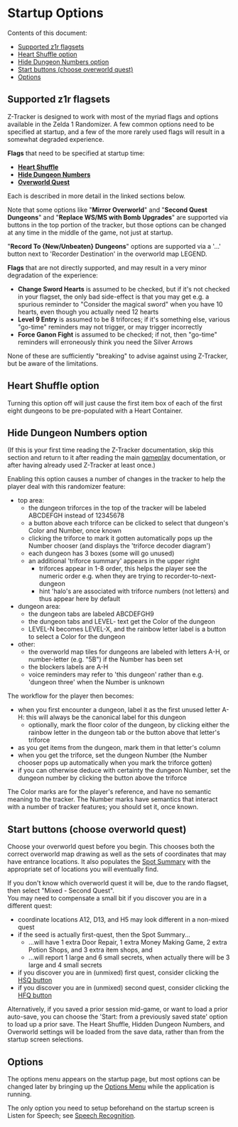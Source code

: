 # Startup Options

Contents of this document:

  - [Supported z1r flagsets](#startup-flagsets)
  - [Heart Shuffle option](#startup-hs)
  - [Hide Dungeon Numbers option](#startup-hdn)
  - [Start buttons (choose overworld quest)](#startup-coq)
  - [Options](#startup-o)

## <a id="startup-flagsets"></a> Supported z1r flagsets

Z-Tracker is designed to work with most of the myriad flags and options available in the Zelda 1 Randomizer.  A few common options need to be specified at startup, and 
a few of the more rarely used flags will result in a somewhat degraded experience.

**Flags** that need to be specified at startup time:

 - [**Heart Shuffle**](#startup-hs)
 - [**Hide Dungeon Numbers**](#startup-hdn)
 - [**Overworld Quest**](#startup-coq)

Each is described in more detail in the linked sections below.  

Note that some options like "**Mirror Overworld**" and "**Second Quest Dungeons**" and "**Replace WS/MS with Bomb Upgrades**" 
are supported via buttons in the top portion of the tracker, but those options can be changed at any time in the middle of the game, not just at startup.  

"**Record To {New/Unbeaten} Dungeons**" options are supported via a '...' button next to 'Recorder Destination' in the overworld map LEGEND.

**Flags** that are not directly supported, and may result in a very minor degradation of the experience:

 - **Change Sword Hearts** is assumed to be checked, but if it's not checked in your flagset, the only bad side-effect is that you may get e.g. a spurious reminder to "Consider the magical sword"
   when you have 10 hearts, even though you actually need 12 hearts
 - **Level 9 Entry** is assumed to be 8 triforces; if it's something else, various "go-time" reminders may not trigger, or may trigger incorrectly
 - **Force Ganon Fight** is assumed to be checked; if not, then "go-time" reminders will erroneously think you need the Silver Arrows

None of these are sufficiently "breaking" to advise against using Z-Tracker, but be aware of the limitations.


## <a id="startup-hs"></a> Heart Shuffle option

Turning this option off will just cause the first item box of each of the first eight dungeons to be pre-populated with a Heart Container.


## <a id="startup-hdn"></a> Hide Dungeon Numbers option

(If this is your first time reading the Z-Tracker documentation, skip this section and return to it after reading the main [gameplay](use.md) documentation, or after having already 
used Z-Tracker at least once.)

Enabling this option causes a number of changes in the tracker to help the player deal with this randomizer feature:
 - top area:
   - the dungeon triforces in the top of the tracker will be labeled ABCDEFGH instead of 12345678
   - a button above each triforce can be clicked to select that dungeon's Color and Number, once known
   - clicking the triforce to mark it gotten automatically pops up the Number chooser (and displays the 'triforce decoder diagram')
   - each dungeon has 3 boxes (some will go unused)
   - an additional 'triforce summary' appears in the upper right
      - triforces appear in 1-8 order, this helps the player see the numeric order e.g. when they are trying to recorder-to-next-dungeon 
      - hint 'halo's are associated with triforce numbers (not letters) and thus appear here by default
 - dungeon area:
   - the dungeon tabs are labeled ABCDEFGH9
   - the dungeon tabs and LEVEL- text get the Color of the dungeon
   - LEVEL-N becomes LEVEL-X, and the rainbow letter label is a button to select a Color for the dungeon
 - other:
   - the overworld map tiles for dungeons are labeled with letters A-H, or number-letter (e.g. "5B") if the Number has been set
   - the blockers labels are A-H
   - voice reminders may refer to 'this dungeon' rather than e.g. 'dungeon three' when the Number is unknown

The workflow for the player then becomes:
 - when you first encounter a dungeon, label it as the first unused letter A-H: this will always be the canonical label for this dungeon
    - optionally, mark the floor color of the dungeon, by clicking either the rainbow letter in the dungeon tab or the button above that letter's triforce
 - as you get items from the dungeon, mark them in that letter's column
 - when you get the triforce, set the dungeon Number (the Number chooser pops up automatically when you mark the triforce gotten)
 - if you can otherwise deduce with certainty the dungeon Number, set the dungeon number by clicking the button above the triforce

The Color marks are for the player's reference, and have no semantic meaning to the tracker.
The Number marks have semantics that interact with a number of tracker features; you should set it, once known.


## <a id="startup-coq"></a> Start buttons (choose overworld quest)

Choose your overworld quest before you begin.  This chooses both the correct overworld map drawing as well as the sets of coordinates that may have entrance locations.
It also populates the [Spot Summary](use.md#spot-summary) with the appropriate set of locations you will eventually find.

If you don't know which overworld quest it will be, due to the rando flagset, then select "Mixed - Second Quest".  
You may need to compensate a small bit if you discover you are in a different quest:
 - coordinate locations A12, D13, and H5 may look different in a non-mixed quest
 - if the seed is actually first-quest, then the Spot Summary...
    - ...will have 1 extra Door Repair, 1 extra Money Making Game, 2 extra Potion Shops, and 3 extra item shops, and
    - ...will report 1 large and 6 small secrets, when actually there will be 3 large and 4 small secrets
 - if you discover you are in (unmixed) first quest, consider clicking the [HSQ button](use.md#hfq-hsq)
 - if you discover you are in (unmixed) second quest, consider clicking the [HFQ button](use.md#hfq-hsq)

Alternatively, if you saved a prior session mid-game, or want to load a prior auto-save, you can choose the 'Start: from a previously saved state' option to load up a 
prior save.  The Heart Shuffle, Hidden Dungeon Numbers, and Overworld settings will be loaded from the save data, rather than from the startup screen selections.

## <a id="startup-o"></a> Options

The options menu appears on the startup page, but most options can be changed later by bringing up the [Options Menu](use.md#main-om) while the application is running.

The only option you need to setup beforehand on the startup screen is Listen for Speech; see [Speech Recognition](use.md#speech-recognition).

